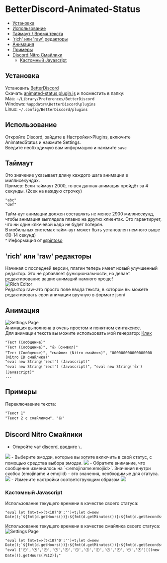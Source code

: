 # BetterDiscord-Animated-Status

<!-- vim-markdown-toc GFM -->

* [Установка](#установка)
* [Использование](#использование)
* [Таймаут / Время текста](#таймаут)
* ['rich' или 'raw' редакторы](#rich-или-raw-редакторы)
* [Анимация](#анимация)
* [Примеры](#примеры)
* [Discord Nitro Смайлики](#discord-nitro-смайлики)
	* [Кастомный Javascript](#кастомный-javascript)

<!-- vim-markdown-toc -->

## Установка
Установить [BetterDiscord](https://github.com/rauenzi/BetterDiscordApp)\
Скачать [animated-status.plugin.js](/animated-status.plugin.js?raw=true) и посместить в папку:\
Mac: `~/Library/Preferences/BetterDiscord`\
Windows: `%appdata%\BetterDiscord\plugins`\
Linux: `~/.config/BetterDiscord/plugins`

## Использование
Откройте Discord, зайдите в Настройки\>Plugins, включите AnimatedStatus и нажмите Settings.\
Введите необходимую вам информацию и нажмите `save`

## Таймаут
Это значение указывает длину каждого шага анимации в миллисекундах.\
Пример: Если таймаут 2000, то вся данная анимация пройдёт за 4 секунды. (2сек на каждую строчку)
```
"abc"
"def"
```
Тайм-аут анимации должен составлять не менее 2900 миллисекунд, чтобы анимация выглядела плавно на других клиентах. Это гарантирует, что ни один ключевой кадр не будет потерян.\
В мобильных системах тайм-аут может быть установлен немного выше (10-14 секунд)\
^ Информация от [@pintoso](https://github.com/pintoso)

## 'rich' или 'raw' редакторы
Начиная с последней версии, плагин теперь имеет новый улучшенный редактор. Это не добавляет функциональности, но делает редактирование ваших анимаций намного проще!\
![Rich Editor](/screenshots/rich.png?raw=true)\
Редактор raw-это просто поле ввода текста, в котором вы можете редактировать свои анимации вручную в формате json\

## Анимация
![Settings Page](/screenshots/settings.png?raw=true)\
Анимация выполнена в очень простом и понятном синтаксисе.\
Для анимации текста вы можите использовать мой генератор: [Клик](https://mjkey.ru/neco.php?src=Это+тестовый+текст+1+варианта+анимации+текста.+Разработано+MjKey%27ем+по+фану.+Будет+полезно+для+анимации+статуса+дискорда.&type=text1&s=20)
```
"Тест (Сообщение)"
"Тест (Сообщение)", "👍 (символ)"
"Тест (Сообщение)", "смайлик (Nitro смайлик)", "000000000000000000 (Nitro ID смайлика)"
"eval new String('тест') (Javascript)"
"eval new String('тест') (Javascript)", "eval new String('👍') (Javascript)"
...
```
## Примеры
Переключаение текста:
```
"Текст 1"
"Текст 2 с смайликом", "👍"
```

## Discord Nitro Смайлики
- Откройте чат discord, введите `\`.
<img src="screenshots/nitro0.png">
- Выберите эмодзи, которые вы хотите включить в свой статус, с помощью средства выбора эмодзи.
<img src="screenshots/nitro1.png">
- Обратите внимание, что сообщение изменилось на `<:emojiname:emojiid>`. Значения внутри скобок (emojiname и emojiid) - это значения, необходимые для статуса.
<img src="screenshots/nitro2.png">
- Измените настройки соответствующим образом
<img src="screenshots/nitro3.png">

### Кастомный Javascript
Использование текущего времени в качестве своего статуса:
```
"eval let fmt=t=>(t<10?'0':'')+t;let d=new Date();`${fmt(d.getHours())}:${fmt(d.getMinutes())}:${fmt(d.getSeconds())}`;"
```

Использование текущего времени в качестве смайлика своего статуса:
![Settings Page](/screenshots/status_clock.png?raw=true)
```
"eval let fmt=t=>(t<10?'0':'')+t;let d=new Date();`${fmt(d.getHours())}:${fmt(d.getMinutes())}:${fmt(d.getSeconds())}`;", "eval ['🕛','🕐','🕑','🕒','🕓','🕔','🕕','🕖','🕗','🕘','🕙','🕚'][((new Date()).getHours()%12)];"
```
